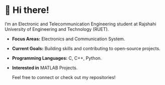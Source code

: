 # 👋 Hi there!

I’m an Electronic and Telecommunication Engineering student at Rajshahi University of Engineering and Technology (RUET). 

- **Focus Areas:** Electronics and Communication System.
- **Current Goals:** Building skills and contributing to open-source projects.

- **Programming Languages:** C, C++, Python.
- **Interested in** MATLAB Projects.

  Feel free to connect or check out my repositories!

<!---
Obaidul-Islam-Aontor/Obaidul-Islam-Aontor is a ✨ special ✨ repository because its `README.md` (this file) appears on your GitHub profile.
You can click the Preview link to take a look at your changes.
--->
